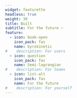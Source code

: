 ```yaml
---
widget: featurette
headless: true
weight: 30
title: Built
subtitle: For the future ✨
feature:
  - icon: book-open
    icon_pack: fas
    name: Gyrokinetic
#    description: For users
  - icon: question
    icon_pack: fas
    name: Semi-lagrangian
#    description: For teams
  - icon: list-alt
    icon_pack: fas
    name: For the future
#    description: For yourself
---
```

